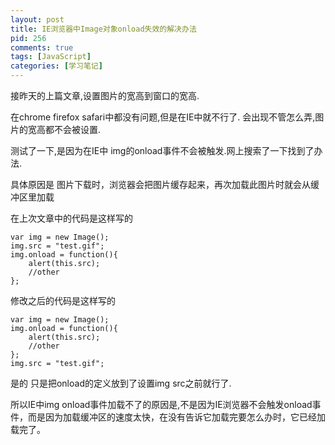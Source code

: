 ```yaml
---
layout: post
title: IE浏览器中Image对象onload失效的解决办法
pid: 256
comments: true
tags: [JavaScript]
categories: [学习笔记]
---
```


接昨天的上篇文章,设置图片的宽高到窗口的宽高.

在chrome firefox safari中都没有问题,但是在IE中就不行了.
会出现不管怎么弄,图片的宽高都不会被设置.

测试了一下,是因为在IE中 img的onload事件不会被触发.网上搜索了一下找到了办法.

具体原因是 图片下载时，浏览器会把图片缓存起来，再次加载此图片时就会从缓冲区里加载

在上次文章中的代码是这样写的

    var img = new Image();
    img.src = "test.gif";
    img.onload = function(){
        alert(this.src);
        //other
    };

修改之后的代码是这样写的

    var img = new Image();
    img.onload = function(){
        alert(this.src);
        //other
    };
    img.src = "test.gif";

是的 只是把onload的定义放到了设置img src之前就行了.

所以IE中img onload事件加载不了的原因是,不是因为IE浏览器不会触发onload事件，而是因为加载缓冲区的速度太快，在没有告诉它加载完要怎么办时，它已经加载完了。
